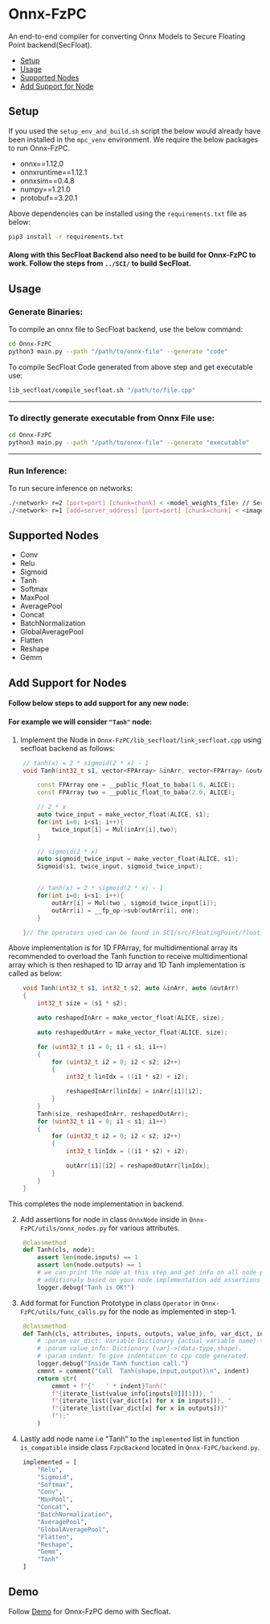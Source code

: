 # Onnx-FzPC 
An end-to-end compiler for converting Onnx Models to Secure Floating Point backend(SecFloat).
- [Setup](#setup)
- [Usage](#usage)
- [Supported Nodes](#supported-nodes)
- [Add Support for Node](#add-support-for-nodes)

## Setup
If you used the `setup_env_and_build.sh` script the below would already have been installed in the `mpc_venv` environment. We require the below packages to run Onnx-FzPC.
- onnx==1.12.0
- onnxruntime==1.12.1
- onnxsim==0.4.8
- numpy==1.21.0
- protobuf==3.20.1

Above dependencies can be installed using the `requirements.txt` file as below:
```bash
pip3 install -r requirements.txt
```

#### Along with this SecFloat Backend also need to be build for Onnx-FzPC to work. Follow the steps from `../SCI/` to build SecFloat.

## Usage

### Generate Binaries:  
To compile an onnx file to SecFloat backend, use the below command:
```bash
cd Onnx-FzPC 
python3 main.py --path "/path/to/onnx-file" --generate "code"
```

To compile SecFloat Code generated from above step and get executable use:
```bash
lib_secfloat/compile_secfloat.sh "/path/to/file.cpp"
```

---
### To directly generate executable from Onnx File use:
```bash
cd Onnx-FzPC 
python3 main.py --path "/path/to/onnx-file" --generate "executable"
```
---
### Run Inference:
To run secure inference on networks:

```bash
./<network> r=2 [port=port] [chunk=chunk] < <model_weights_file> // Server
./<network> r=1 [add=server_address] [port=port] [chunk=chunk] < <image_file> // Client
```

## Supported Nodes
- Conv
- Relu
- Sigmoid
- Tanh
- Softmax
- MaxPool
- AveragePool
- Concat
- BatchNormalization
- GlobalAveragePool
- Flatten
- Reshape
- Gemm

## Add Support for Nodes
#### Follow below steps to add support for any new node:
#### For example we will consider `"Tanh"` node:
1. Implement the Node in `Onnx-FzPC/lib_secfloat/link_secfloat.cpp` using secfloat backend as follows:
```cpp
    // tanh(x) = 2 * sigmoid(2 * x) - 1 
    void Tanh(int32_t s1, vector<FPArray> &inArr, vector<FPArray> &outArr){

        const FPArray one = __public_float_to_baba(1.0, ALICE);
        const FPArray two = __public_float_to_baba(2.0, ALICE);

        // 2 * x
        auto twice_input = make_vector_float(ALICE, s1);
        for(int i=0; i<s1; i++){
            twice_input[i] = Mul(inArr[i],two);
        }

        // sigmoid(2 * x)
        auto sigmoid_twice_input = make_vector_float(ALICE, s1);
        Sigmoid(s1, twice_input, sigmoid_twice_input);


        // tanh(x) = 2 * sigmoid(2 * x) - 1
        for(int i=0; i<s1; i++){
            outArr[i] = Mul(two , sigmoid_twice_input[i]);
            outArr[i] = __fp_op->sub(outArr[i], one);
        }

    }// The operators used can be found in SCI/src/FloatingPoint/floating-point.cpp and SCI/src/library_float.h
```
Above implementation is for 1D FPArray, for multidimentional array its recommended to overload the Tanh function to receive multidimentional array which is then reshaped to 1D array and 1D Tanh implementation is called as below:
```cpp
    void Tanh(int32_t s1, int32_t s2, auto &inArr, auto &outArr)
    {
        int32_t size = (s1 * s2);

        auto reshapedInArr = make_vector_float(ALICE, size);

        auto reshapedOutArr = make_vector_float(ALICE, size);

        for (uint32_t i1 = 0; i1 < s1; i1++)
        {
            for (uint32_t i2 = 0; i2 < s2; i2++)
            {
                int32_t linIdx = ((i1 * s2) + i2);

                reshapedInArr[linIdx] = inArr[i1][i2];
            }
        }
        Tanh(size, reshapedInArr, reshapedOutArr);
        for (uint32_t i1 = 0; i1 < s1; i1++)
        {
            for (uint32_t i2 = 0; i2 < s2; i2++)
            {
                int32_t linIdx = ((i1 * s2) + i2);

                outArr[i1][i2] = reshapedOutArr[linIdx];
            }
        }
    }
```
This completes the node implementation in backend.


2. Add assertions for node in class `OnnxNode` inside in `Onnx-FzPC/utils/onnx_nodes.py` for various attributes.
```python
    @classmethod
    def Tanh(cls, node):
        assert len(node.inputs) == 1
        assert len(node.outputs) == 1
        # we can print the node at this step and get info on all node parameters
        # additionaly based on your node implementation add assertions or modification on node attributes.
        logger.debug("Tanh is OK!")
```
3. Add format for Function Prototype in class `Operator` in `Onnx-FzPC/utils/func_calls.py` for the node as implemented in step-1.
```python
    @classmethod
    def Tanh(cls, attributes, inputs, outputs, value_info, var_dict, indent):
        # :param var_dict: Variable Dictionary {actual variable name}->(used variable name).
        # :param value_info: Dictionary {var}->(data-type,shape).
        # :param indent: To give indentation to cpp code generated. 
        logger.debug("Inside Tanh function call.")
        cmmnt = comment("Call  Tanh(shape,input,output)\n", indent)
        return str(
            cmmnt + f"{'   ' * indent}Tanh("
            f"{iterate_list(value_info[inputs[0]][1])}, "
            f"{iterate_list([var_dict[x] for x in inputs])}, "
            f"{iterate_list([var_dict[x] for x in outputs])}"
            f");"
        )
```
4. Lastly add node name i.e "Tanh" to the `implemented` list in function `is_compatible` inside class `FzpcBackend` located in `Onnx-FzPC/backend.py`.
```python
    implemented = [
        "Relu",
        "Sigmoid",
        "Softmax",
        "Conv",
        "MaxPool",
        "Concat",
        "BatchNormalization",
        "AveragePool",
        "GlobalAveragePool",
        "Flatten",
        "Reshape",
        "Gemm",
        "Tanh"
    ]
```

## Demo
Follow [Demo](demo/Readme.md) for Onnx-FzPC demo with Secfloat.


